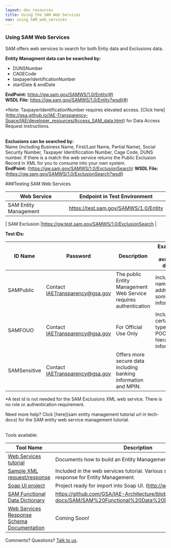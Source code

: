```yaml
---
layout: dev_resources
title: Using the SAM Web Services
nav: using_SAM_web_services
---
```

### Using SAM Web Services 
SAM offers web services to search for both Entiy data and Exclusions data.<br>

<b>Entity Managment data can be searched by:</b><br>

* DUNSNumber
* CAGECode
* taxpayerIdentificationNumber
* startDate & endDate

<b>EndPoint:</b> https://gw.sam.gov/SAMWS/1.0/Entity(#)<br>
<b>WSDL File:</b> https://gw.sam.gov/SAMWS/1.0/Entity?wsdl(#)

*Note: TaxpayerIdentificationNumber requires elevated access. [Click here] (http://gsa.github.io/IAE-Transparency-Space/IAE/developer_resources/Access_SAM_data.html) for Data Access Request instructions.<br><br>



<b>Exclusions can be searched by:</b> <br>Name (including Business Name, First/Last Name, Partial Name), Social Security Number, Taxpayer Identificcation Number, Cage Code, DUNS number. If there is a match the web service returns the Public Exclusion Record in XML for you to consume into your own system.<br>
<b>EndPoint:</b> (https://gw.sam.gov/SAMWS/1.0/ExclusionSearch) 
<b>WSDL File:</b> (https://gw.sam.gov/SAMWS/1.0/ExclusionSearch?wsdl)


###Testing SAM Web Services

| Web Service | Endpoint in Test Environment |
|---|---|
| SAM Entity Management |https://test.sam.gov/SAMWS/1.0/Entity|

| SAM Exclusion |https://gw.test.sam.gov/SAMWS/1.0/ExclusionSearch  |



<b>Test IDs:</b>

| ID Name | Password | Description | Examples of available data*| 
|---|---|---|---|
| SAMPublic | Contact IAETransparency@gsa.gov | The public Entity Management Web Service requires authentication | includes: name, address, some POC information |
| SAMFOUO | Contact IAETransparency@gsa.gov | For Official Use Only | Includes certain types of POC and hierarchy information. |
| SAMSensitive | Contact IAETransparency@gsa.gov | Offers more secure data including banking information and MPIN. |

*A test id is not needed for the SAM Exclusions XML web service. There is no role or authentication requirement.
 
Need more help? Click [here](sam entity management tutorial url in tech-docs) for the SAM entity web service management tutorial.<br> <br>

Tools available:

| Tool Name | Description |
|---|---|
| [Web Services tutorial](https://github.com/GSA/IAE-Architecture/tree/master/as-is/tech-docs/SAM) | Documents how to build an Entity Management web service. |
| [Sample XML request/response]() | Included in the web services tutorial. Various sample request and response for Entity Management. |
| [Soap UI project]() | Project ready for import into Soap UI. (http://www.soapui.org/) |
| [SAM Functional Data Dictionary](https://github.com/GSA/IAE-Architecture/blob/master/as-is/tech-docs/SAM/SAM%20Functional%20Data%20Dictionary%20v4.0.pdf) | https://github.com/GSA/IAE-Architecture/blob/master/as-is/tech-docs/SAM/SAM%20Functional%20Data%20Dictionary%20v4.0.pdf |
| [Web Services Response Schema Documentation]() | Coming Soon! |

Comments? Questions?  [Talk to us](https://github.com/GSA/IAE-Architecture/issues).



